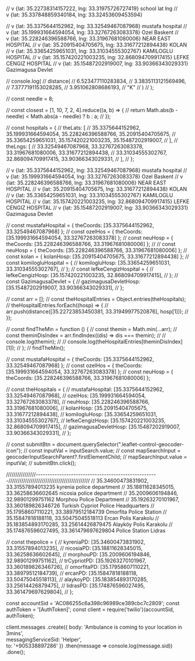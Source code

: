  <!-- <link rel="stylesheet" href="https://unpkg.com/leaflet@1.8.0/dist/leaflet.css"
   integrity="sha512-hoalWLoI8r4UszCkZ5kL8vayOGVae1oxXe/2A4AO6J9+580uKHDO3JdHb7NzwwzK5xr/Fs0W40kiNHxM9vyTtQ=="
   crossorigin=""/> -->

   <!-- <div class="leaflet-control-geocoder-form"><input class="" type="text" placeholder="Search..."></div> -->

// v {lat: 35.22738314157222, lng: 33.31975726727419} school lat lng
// v {lat: 35.337848859340184, lng: 33.32453609453594}

// v {lat: 35.3375644152962, lng: 33.32549467087968} mustafa hospital
// v {lat: 35.199931664594054, lng: 33.32767263083378} Ozel Baskent
// v {lat: 35.228246396588766, lng: 33.31967681080006} NEAR EAST HOSPITAL
// v {lat: 35.20915404705675, lng: 33.31677212894438} KOLAN
// v {lat: 35.33654259651031, lng: 33.31034555302767} KAMILOGLU HOSPITAL
// v {lat: 35.157420221003235, lng: 32.868094709917415} LEFKE CENGIZ HOSPITAL
// v {lat: 35.15487202919007, lng: 33.90366343029331} Gazimagusa Devlet

// console.log(
// distance(
// 6.523477110283834,
// 3.3835113121569496,
// 7.3777191153028285,
// 3.951062808686193,
// "K"
// )
// );

// const needle = 8;

// const closest = [1, 10, 7, 2, 4].reduce((a, b) => {
// return Math.abs(b - needle) < Math.abs(a - needle) ? b : a;
// });

// const hospitals = {
// theLats: [
// 35.3375644152962, 35.199931664594054, 35.228246396588766, 35.20915404705675,
// 35.33654259651031, 35.157420221003235, 35.15487202919007,
// ],
// theLngs: [
// 33.32549467087968, 33.32767263083378, 33.31967681080006, 33.31677212894438,
// 33.31034555302767, 32.868094709917415, 33.90366343029331,
// ],
// };

// v {lat: 35.3375644152962, lng: 33.32549467087968} mustafa hospital
// v {lat: 35.199931664594054, lng: 33.32767263083378} Ozel Baskent
// v {lat: 35.228246396588766, lng: 33.31967681080006} NEAR EAST HOSPITAL
// v {lat: 35.20915404705675, lng: 33.31677212894438} KOLAN
// v {lat: 35.33654259651031, lng: 33.31034555302767} KAMILOGLU HOSPITAL
// v {lat: 35.157420221003235, lng: 32.868094709917415} LEFKE CENGIZ HOSPITAL
// v {lat: 35.15487202919007, lng: 33.90366343029331} Gazimagusa Devlet

// const mustafaHospital = { theCoords: [35.3375644152962, 33.32549467087968] };
// const ozelHos = { theCoords: [35.199931664594054, 33.32767263083378] };
// const neuHosp = { theCoords: [35.228246396588766, 33.31967681080006] };
// // const neuHosp = { theCoords: [35.228246396588766, 33.31967681080006] };
// const kolan = { kolanHosp: [35.20915404705675, 33.31677212894438] };
// const komilogluHospital = {
// komilogluHosp: [35.33654259651031, 33.31034555302767],
// };
// const lefkeCengizHospital = {
// lefkeCengizHosp: [35.157420221003235, 32.868094709917415],
// };
// const GazimagusaDevlet = {
// gazimagusaDevletHosp: [35.15487202919007, 33.90366343029331],
// };

// const arr = [];
// const theHospitalEntries = Object.entries(theHospitals);
// theHospitalEntries.forEach((hosp) => {
// arr.push(distance([35.22723853450381, 33.31949977520876], hosp[1]));
// });

// const findTheMin = function () {
// const themin = Math.min(...arr);
// const theminDisIndex = arr.findIndex((dis) => dis === themin);
// // console.log(themin);
// // console.log(theHospitalEntries[theminDisIndex][1]);
// };
// findTheMin();

// const mustafaHospital = { theCoords: [35.3375644152962, 33.32549467087968] };
// const ozelHos = { theCoords: [35.199931664594054, 33.32767263083378] };
// const neuHosp = { theCoords: [35.228246396588766, 33.31967681080006] };

// const theHospitals = {
// mustafaHospital: [35.3375644152962, 33.32549467087968],
// ozelHos: [35.199931664594054, 33.32767263083378],
// neuHosp: [35.228246396588766, 33.31967681080006],
// kolanHosp: [35.20915404705675, 33.31677212894438],
// komilogluHosp: [35.33654259651031, 33.31034555302767],
// lefkeCengizHosp: [35.157420221003235, 32.868094709917415],
// gazimagusaDevletHosp: [35.15487202919007, 33.90366343029331],
// };

// const submitBtn = document.querySelector(".leaflet-control-geocoder-icon");
// const inputVal = inputSearch.value;
// const mapSearchInput = geocoderInputSearchParent?.firstElementChild;
// mapSearchInput.value = inputVal;
// submitBtn.click();

////////////////----------------------------------------------------////////////////////////////////////////////
// 35.34600473831902, 33.31557894013235 kyrenia police department
// 35.18811628345015, 33.36258636602645 nicosia police department
// 35.2009606194846, 32.98901299751162 Morphou Police Department
// 35.19263270101967, 33.360189826346726 Turkish Cypriot Police Headquarters
// 35.17958607110221, 33.38979512184739 Omorfita Police Station
// 35.15847818188118, 33.50475045518113 Ercan Polis Karakolu
// 35.183854893170285, 33.25614426879475 Alayköy Polis Karakolu
// 35.174876596027495, 33.361479697629804 Police Station Lidras

// const thepolice = {
// kyreniaPD: [35.34600473831902, 33.31557894013235],
// nicosiaPD: [35.18811628345015, 33.36258636602645],
// morphouPD: [35.2009606194846, 32.98901299751162],
// trCypriotPD: [35.19263270101967, 33.360189826346726],
// omorfitaPD: [35.17958607110221, 33.38979512184739],
// ercanPD: [35.15847818188118, 33.50475045518113],
// alaykoyPD: [35.183854893170285, 33.25614426879475],
// lidrasPD: [35.174876596027495, 33.361479697629804],
// };

<!-- ee2d5cfe775805169f353cb25aa7e50f -->
<!-- AC2656bb865e81ba928d2f59a3ab53c6d1 -->

<!--  -->

const accountSid = 'AC086255c6a398c96989ce389cbc7c2809';
const authToken = '[AuthToken]';
const client = require('twilio')(accountSid, authToken);

client.messages
.create({
body: 'Ambulance is coming to your location in 3mins',  
 messagingServiceSid: 'Helper',  
 to: '+905338897286'
})
.then(message => console.log(message.sid))
.done();
